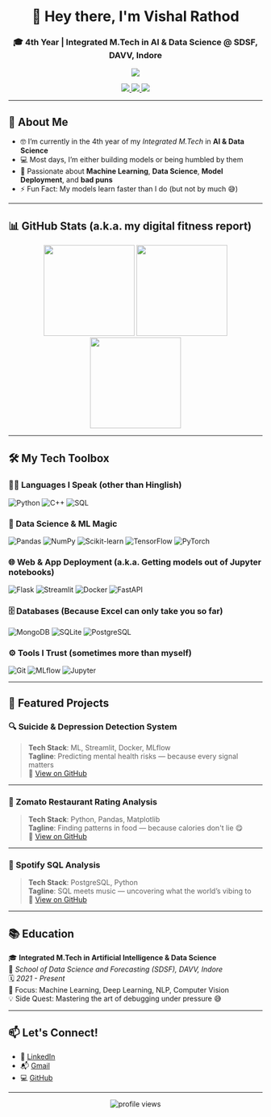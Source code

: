 <h1 align="center">👋 Hey there, I'm Vishal Rathod</h1>
<h3 align="center">🎓 4th Year | Integrated M.Tech in AI & Data Science @ SDSF, DAVV, Indore</h3>

<p align="center">
  <a href="https://github.com/VishalRathod21">
    <img src="https://readme-typing-svg.herokuapp.com?lines=ML+%7C+AI+%7C+Data+Science+Lover;Model+Training+Specialist+(Also+Training+Myself);Debugging+Life+One+Line+at+a+Time&center=true&width=650&height=45">
  </a>
</p>

<div align="center">
  <a href="https://www.linkedin.com/in/vishalrathod09/">
    <img src="https://img.shields.io/badge/LinkedIn-0077B5?style=for-the-badge&logo=linkedin&logoColor=white">
  </a>
  <a href="mailto:vr3204917@gmail.com">
    <img src="https://img.shields.io/badge/Gmail-D14836?style=for-the-badge&logo=gmail&logoColor=white">
  </a>
  <a href="https://github.com/VishalRathod21">
    <img src="https://img.shields.io/badge/GitHub-100000?style=for-the-badge&logo=github&logoColor=white">
  </a>
</div>

---

## 🧠 About Me

- 🤓 I’m currently in the 4th year of my *Integrated M.Tech* in **AI & Data Science**
- 💻 Most days, I’m either building models or being humbled by them
- 🧪 Passionate about **Machine Learning**, **Data Science**, **Model Deployment**, and **bad puns**
- ⚡ Fun Fact: My models learn faster than I do (but not by much 😅)

---

## 📊 GitHub Stats (a.k.a. my digital fitness report)

<div align="center">
  <img src="https://github-readme-stats.vercel.app/api?username=VishalRathod21&show_icons=true&theme=radical&hide_border=true&include_all_commits=true" height="180">
  <img src="https://github-readme-stats.vercel.app/api/top-langs?username=VishalRathod21&layout=compact&langs_count=8&theme=radical&hide_border=true" height="180">
  <img src="https://streak-stats.demolab.com/?user=VishalRathod21&theme=radical&hide_border=true" height="180">
</div>

---

## 🛠️ My Tech Toolbox

### 👨‍💻 Languages I Speak (other than Hinglish)
![Python](https://img.shields.io/badge/Python-3776AB?style=for-the-badge&logo=python&logoColor=white)
![C++](https://img.shields.io/badge/C%2B%2B-00599C?style=for-the-badge&logo=c%2B%2B&logoColor=white)
![SQL](https://img.shields.io/badge/SQL-4479A1?style=for-the-badge&logo=postgresql&logoColor=white)

### 🧠 Data Science & ML Magic
![Pandas](https://img.shields.io/badge/Pandas-150458?style=for-the-badge&logo=pandas&logoColor=white)
![NumPy](https://img.shields.io/badge/NumPy-013243?style=for-the-badge&logo=numpy&logoColor=white)
![Scikit-learn](https://img.shields.io/badge/Scikit_learn-F7931E?style=for-the-badge&logo=scikit-learn&logoColor=white)
![TensorFlow](https://img.shields.io/badge/TensorFlow-FF6F00?style=for-the-badge&logo=tensorflow&logoColor=white)
![PyTorch](https://img.shields.io/badge/PyTorch-EE4C2C?style=for-the-badge&logo=pytorch&logoColor=white)

### 🌐 Web & App Deployment (a.k.a. Getting models out of Jupyter notebooks)
![Flask](https://img.shields.io/badge/Flask-000000?style=for-the-badge&logo=flask&logoColor=white)
![Streamlit](https://img.shields.io/badge/Streamlit-FF4B4B?style=for-the-badge&logo=streamlit&logoColor=white)
![Docker](https://img.shields.io/badge/Docker-2496ED?style=for-the-badge&logo=docker&logoColor=white)
![FastAPI](https://img.shields.io/badge/FastAPI-009688?style=for-the-badge&logo=fastapi&logoColor=white)

### 🗄️ Databases (Because Excel can only take you so far)
![MongoDB](https://img.shields.io/badge/MongoDB-47A248?style=for-the-badge&logo=mongodb&logoColor=white)
![SQLite](https://img.shields.io/badge/SQLite-003B57?style=for-the-badge&logo=sqlite&logoColor=white)
![PostgreSQL](https://img.shields.io/badge/PostgreSQL-316192?style=for-the-badge&logo=postgresql&logoColor=white)

### ⚙️ Tools I Trust (sometimes more than myself)
![Git](https://img.shields.io/badge/Git-F05032?style=for-the-badge&logo=git&logoColor=white)
![MLflow](https://img.shields.io/badge/MLflow-0194E2?style=for-the-badge&logo=mlflow&logoColor=white)
![Jupyter](https://img.shields.io/badge/Jupyter-F37626?style=for-the-badge&logo=jupyter&logoColor=white)

---

## 🚀 Featured Projects

### 🔍 Suicide & Depression Detection System
> **Tech Stack**: ML, Streamlit, Docker, MLflow  
> **Tagline**: Predicting mental health risks — because every signal matters  
🔗 [View on GitHub](https://github.com/VishalRathod21/project-link)

---

### 🍴 Zomato Restaurant Rating Analysis  
> **Tech Stack**: Python, Pandas, Matplotlib  
> **Tagline**: Finding patterns in food — because calories don't lie 😋  
🔗 [View on GitHub](https://github.com/VishalRathod21/project-link)

---

### 🎵 Spotify SQL Analysis  
> **Tech Stack**: PostgreSQL, Python  
> **Tagline**: SQL meets music — uncovering what the world’s vibing to  
🔗 [View on GitHub](https://github.com/VishalRathod21/project-link)

---

## 📚 Education

🎓 **Integrated M.Tech in Artificial Intelligence & Data Science**  
📍 *School of Data Science and Forecasting (SDSF), DAVV, Indore*  
🗓️ *2021 - Present*  
📌 Focus: Machine Learning, Deep Learning, NLP, Computer Vision  
💡 Side Quest: Mastering the art of debugging under pressure 😅

---

## 📫 Let's Connect!

- 🔗 [LinkedIn](https://www.linkedin.com/in/vishalrathod09/)
- 📬 [Gmail](mailto:vr3204917@gmail.com)
- 💻 [GitHub](https://github.com/VishalRathod21)

---

<div align="center">
  <img src="https://komarev.com/ghpvc/?username=VishalRathod21&label=Profile%20views&color=0e75b6&style=flat" alt="profile views">
</div>
